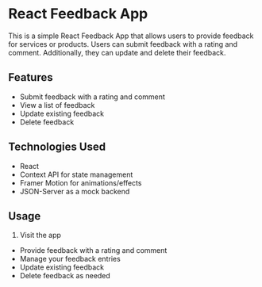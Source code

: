 # React Feedback App

This is a simple React Feedback App that allows users to provide feedback for services or products. Users can submit feedback with a rating and comment. Additionally, they can update and delete their feedback.

## Features

- Submit feedback with a rating and comment
- View a list of feedback
- Update existing feedback
- Delete feedback

## Technologies Used

- React
- Context API for state management
- Framer Motion for animations/effects
- JSON-Server as a mock backend

## Usage

1. Visit the app

- Provide feedback with a rating and comment
- Manage your feedback entries
- Update existing feedback
- Delete feedback as needed

